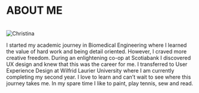 <div class = aboutSection>
    <h1>ABOUT ME</h1>
    <br>
    <img class = images scr="../img/face.png" alt="Christina">
    <p class = description> I started my academic journey in Biomedical Engineering where I learned the value of hard work and being detail oriented. However, I craved more creative freedom. During an enlightening co-op at Scotiabank I discovered UX design and knew that this was the career for me. I transferred to User Experience Design at Wilfrid Laurier University where I am currently completing my second year. I love to learn and can’t wait to see where this journey takes me. In my spare time I like to paint, play tennis, sew and read. 
    </p>
</div>